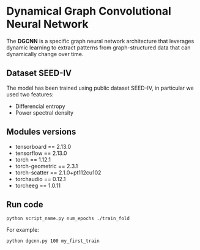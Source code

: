 # Dynamical Graph Convolutional Neural Network
The **DGCNN** is a specific graph neural network architecture that leverages dynamic learning to extract patterns from graph-structured data that can dynamically change over time.


## Dataset SEED-IV
The model has been trained using public dataset SEED-IV, in particular we used two features:
* Differencial entropy
* Power spectral density

## Modules versions
* tensorboard == 2.13.0
* tensorflow == 2.13.0
* torch == 1.12.1
* torch-geometric == 2.3.1
* torch-scatter == 2.1.0+pt112cu102
* torchaudio == 0.12.1
* torcheeg == 1.0.11

## Run code
```
python script_name.py num_epochs ./train_fold
```
For example:
```
python dgcnn.py 100 my_first_train
```

